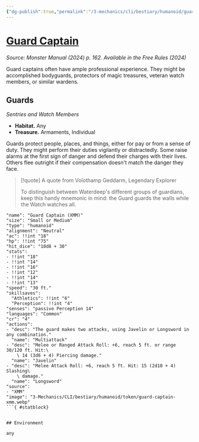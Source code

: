 ```yaml
---
{"dg-publish":true,"permalink":"/3-mechanics/cli/bestiary/humanoid/guard-captain-xmm/","tags":["ttrpg-cli/compendium/src/5e/xmm","ttrpg-cli/monster/cr/4","ttrpg-cli/monster/environment/any","ttrpg-cli/monster/size/small-or-medium","ttrpg-cli/monster/type/humanoid"],"noteIcon":""}
---
```


# [Guard Captain](3-Mechanics\CLI\bestiary\humanoid/guard-captain-xmm.md)
*Source: Monster Manual (2024) p. 162. Available in the Free Rules (2024)*  

Guard captains often have ample professional experience. They might be accomplished bodyguards, protectors of magic treasures, veteran watch members, or similar wardens.

## Guards

*Sentries and Watch Members*

- **Habitat.** Any  
- **Treasure.** Armaments, Individual  

Guards protect people, places, and things, either for pay or from a sense of duty. They might perform their duties vigilantly or distractedly. Some raise alarms at the first sign of danger and defend their charges with their lives. Others flee outright if their compensation doesn't match the danger they face.

> [!quote] A quote from Volothamp Geddarm, Legendary Explorer  
> 
> To distinguish between Waterdeep's different groups of guardians, keep this handy mnemonic in mind: the Guard guards the walls while the Watch watches all.


```statblock
"name": "Guard Captain (XMM)"
"size": "Small or Medium"
"type": "humanoid"
"alignment": "Neutral"
"ac": !!int "18"
"hp": !!int "75"
"hit_dice": "10d8 + 30"
"stats":
- !!int "18"
- !!int "14"
- !!int "16"
- !!int "12"
- !!int "14"
- !!int "13"
"speed": "30 ft."
"skillsaves":
  "Athletics": !!int "6"
  "Perception": !!int "4"
"senses": "passive Perception 14"
"languages": "Common"
"cr": "4"
"actions":
- "desc": "The guard makes two attacks, using Javelin or Longsword in any combination."
  "name": "Multiattack"
- "desc": "Melee or Ranged Attack Roll: +6, reach 5 ft. or range 30/120 ft. Hit:\
    \ 14 (3d6 + 4) Piercing damage."
  "name": "Javelin"
- "desc": "Melee Attack Roll: +6, reach 5 ft. Hit: 15 (2d10 + 4) Slashing\
    \ damage."
  "name": "Longsword"
"source":
- "XMM"
"image": "3-Mechanics/CLI/bestiary/humanoid/token/guard-captain-xmm.webp"
```{ #statblock}


## Environment

any